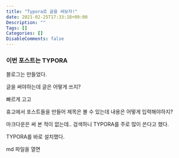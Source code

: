 ```yaml
---
title: "Typora로 글을 써보자!"
date: 2021-02-25T17:33:18+09:00
Description: ""
Tags: []
Categories: []
DisableComments: false
---
```




### 이번 포스트는 TYPORA



블로그는 만들었다. 

글을 써야하는데 글은 어떻게 쓰지?

빠르게 고고



휴고에서 포스트들을 만들어 제목은 볼 수 있는데 내용은 어떻게 입력해야하지?

마크다운은 써 본 적이 없는데.. 검색하니 TYPORA를 주로 많이 쓴다고 했다.

TYPORA를 바로 설치했다.

md 파일을 열면 